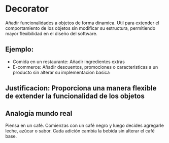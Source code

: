 # Decorator
Añadir funcionalidades a objetos de forma dinamica. Util para extender el comportamiento de los objetos sin modificar su estructura, permitiendo mayor flexibilidad en el diseño del software.

## Ejemplo:

- Comida en un restaurante: Añadir ingredientes extras
- E-commerce: Añadir descuentos, promociones o caracteristicas a un producto sin alterar su implementacion basica

## Justificacion: Proporciona una manera flexible de extender la funcionalidad de los objetos

## Analogía mundo real
Piensa en un café. Comienzas con un café negro y luego decides agregarle leche, azúcar o sabor. Cada adición cambia la bebida sin alterar el café base.